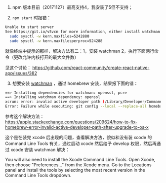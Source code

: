 1. npm 版本目前（20171127）最高支持4，我安装了5但不支持；

2. `npm start` 时报错：   

```bash
Unable to start server
See https://git.io/v5vcn for more information, either install watchman or run the following snippet:
  sudo sysctl -w kern.maxfiles=5242880
  sudo sysctl -w kern.maxfilesperproc=524288
```
  
就像终端中提示的那样，解决方法有二：1，安装 watchman 2，执行下面两行命令（更改允许内核打开的最大文件数）

见这个讨论： https://github.com/react-community/create-react-native-app/issues/382   

3. 想要安装 [watchman](https://facebook.github.io/watchman/docs/install.html) ，通过 homebrew 安装，结果报下面的错：   

```bash
==> Installing dependencies for watchman: openssl, pcre
==> Installing watchman dependency: openssl
xcrun: error: invalid active developer path (/Library/Developer/CommandLineTools), missing xcrun at: /Library/Developer/CommandLineTools/usr/bin/xcrun
Error: Failure while executing: git config --local --replace-all homebrew.private true
```

参考这个解决方法： https://apple.stackexchange.com/questions/209624/how-to-fix-homebrew-error-invalid-active-developer-path-after-upgrade-to-os-x

这个是在装完 xcode 后出现的问题，查看解决方法，貌似和没有装 xcode 的 Command Line Tools 有关，通过启动 xcode 然后给予 develop 权限，然后再通过 xcode 安装 watchman 解决：      

You will also need to install the Xcode Command Line Tools. Open Xcode, then choose "Preferences..." from the Xcode menu. Go to the Locations panel and install the tools by selecting the most recent version in the Command Line Tools dropdown.